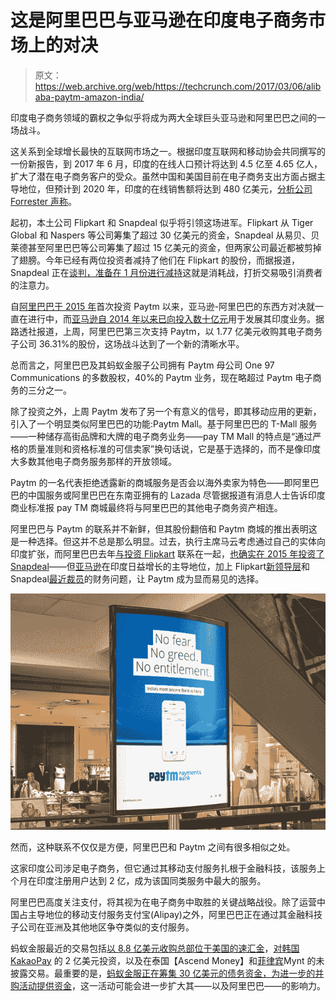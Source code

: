 # 这是阿里巴巴与亚马逊在印度电子商务市场上的对决 

> 原文：<https://web.archive.org/web/https://techcrunch.com/2017/03/06/alibaba-paytm-amazon-india/>

印度电子商务领域的霸权之争似乎将成为两大全球巨头亚马逊和阿里巴巴之间的一场战斗。

这关系到全球增长最快的互联网市场之一。根据印度互联网和移动协会共同撰写的一份新报告，到 2017 年 6 月，印度的在线人口预计将达到 4.5 亿至 4.65 亿人，扩大了潜在电子商务客户的受众。虽然中国和美国目前在电子商务支出方面占据主导地位，但预计到 2020 年，印度的在线销售额将达到 480 亿美元，[分析公司 Forrester 声称](https://web.archive.org/web/20221126214009/http://economictimes.indiatimes.com/small-biz/policy-trends/forrester-slashes-projections-for-indian-e-retailing-from-75-bn-to-48-bn-by-2020/articleshow/57073767.cms)。

起初，本土公司 Flipkart 和 Snapdeal 似乎将引领这场进军。Flipkart 从 Tiger Global 和 Naspers 等公司筹集了超过 30 亿美元的资金，Snapdeal 从易贝、贝莱德甚至阿里巴巴等公司筹集了超过 15 亿美元的资金，但两家公司最近都被剪掉了翅膀。今年已经有两位投资者减持了他们在 Flipkart 的股份，而据报道，Snapdeal 正在[谈判，准备在 1 月份进行减持](https://web.archive.org/web/20221126214009/http://techcircle.vccircle.com/2017/01/25/snapdeal-in-talks-with-softbank-to-raise-funds-at-lower-valuation/)这就是消耗战，打折交易吸引消费者的注意力。

自[阿里巴巴于 2015 年](https://web.archive.org/web/20221126214009/https://beta.techcrunch.com/2015/02/05/antfinancial-one97/)首次投资 Paytm 以来，亚马逊-阿里巴巴的东西方对决就一直在进行中，而[亚马逊自 2014 年以来已向](https://web.archive.org/web/20221126214009/https://beta.techcrunch.com/2014/07/30/amazon-to-invest-2b-in-its-india-marketplace-as-competition-with-flipkart-intensifies/)[投入数十亿元](https://web.archive.org/web/20221126214009/https://beta.techcrunch.com/2016/06/07/amazon-will-pump-3b-more-into-its-indian-marketplace-as-it-competes-with-snapdeal-and-flipkart/)用于发展其印度业务。据路透社报道，上周，阿里巴巴第三次支持 Paytm，以 1.77 亿美元收购其电子商务子公司 36.31%的股份，这场战斗达到了一个新的清晰水平。

总而言之，阿里巴巴及其蚂蚁金服子公司拥有 Paytm 母公司 One 97 Communications 的多数股权，40%的 Paytm 业务，现在略超过 Paytm 电子商务的三分之一。

除了投资之外，上周 Paytm 发布了另一个有意义的信号，即其移动应用的更新，引入了一个明显类似阿里巴巴的功能:Paytm Mall。基于阿里巴巴的 T-Mall 服务——一种储存高街品牌和大牌的电子商务业务——pay TM Mall 的特点是“通过严格的质量准则和资格标准的可信卖家”换句话说，它是基于选择的，而不是像印度大多数其他电子商务服务那样的开放领域。

Paytm 的一名代表拒绝透露新的商城服务是否会以海外卖家为特色——即阿里巴巴的中国服务或阿里巴巴在东南亚拥有的 Lazada 尽管据报道有消息人士告诉印度商业标准报 pay TM 商城最终将与阿里巴巴的其他电子商务资产相连。

阿里巴巴与 Paytm 的联系并不新鲜，但其股份翻倍和 Paytm 商城的推出表明这是一种选择。但这并不总是那么明显。过去，执行主席马云考虑通过自己的实体向印度扩张，而阿里巴巴去年[与投资 Flipkart](https://web.archive.org/web/20221126214009/http://www.livemint.com/Home-Page/qcQWDTZFoir7LpaGZZbnGP/Alibaba-looks-to-buy-stake-in-Flipkart.html) 联系在一起，[也确实在 2015 年投资了 Snapdeal](https://web.archive.org/web/20221126214009/https://beta.techcrunch.com/2015/08/18/snapdeal-alibaba-softbank-foxconn/)——但[亚马逊](https://web.archive.org/web/20221126214009/https://www.forbes.com/sites/greatspeculations/2016/06/27/amazon-tops-indian-e-commerce-market-in-web-traffic/#765d6407768c)在印度日益增长的主导地位，加上 Flipkart[新领导层](https://web.archive.org/web/20221126214009/http://economictimes.indiatimes.com/small-biz/startups/former-tiger-global-executive-kalyan-krishnamurthy-to-be-flipkarts-new-ceo/articleshow/56424429.cms)和 Snapdeal[最近裁员](https://web.archive.org/web/20221126214009/https://beta.techcrunch.com/2017/02/22/indias-snapdeal-to-lay-off-500-600-as-it-battles-flipkart-and-amazon/)的财务问题，让 Paytm 成为显而易见的选择。

![paytm-bank](img/e709acfdcf3fe63a35651fd395c4825f.png)

然而，这种联系不仅仅是方便，阿里巴巴和 Paytm 之间有很多相似之处。

这家印度公司涉足电子商务，但它通过其移动支付服务扎根于金融科技，该服务上个月在印度注册用户达到 2 亿，成为该国同类服务中最大的服务。

阿里巴巴高度关注支付，将其视为在电子商务中取胜的关键战略战役。除了运营中国占主导地位的移动支付服务支付宝(Alipay)之外，阿里巴巴正在通过其金融科技子公司在亚洲及其他地区争夺类似的支付服务。

蚂蚁金服最近的交易包括[以 8.8 亿美元收购总部位于美国的速汇金](https://web.archive.org/web/20221126214009/https://beta.techcrunch.com/2017/01/27/alibaba-ant-financial-moneygram/)，[对韩国 KakaoPay](https://web.archive.org/web/20221126214009/https://beta.techcrunch.com/2017/01/27/alibaba-ant-financial-moneygram/) 的 2 亿美元投资，以及在泰国【Ascend Money】和[菲律宾](https://web.archive.org/web/20221126214009/https://beta.techcrunch.com/2017/02/20/ant-financial-mynt/)Mynt 的未披露交易。最重要的是，[蚂蚁金服正在筹集 30 亿美元的债务资金，为进一步的并购活动提供资金](https://web.archive.org/web/20221126214009/https://beta.techcrunch.com/2017/02/08/alibabas-ant-financial-is-raising-3b-in-debt-to-finance-a-global-ma-spree/)，这一活动可能会进一步扩大其——以及阿里巴巴——的影响力。